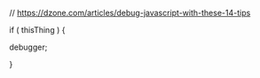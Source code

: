 
// https://dzone.com/articles/debug-javascript-with-these-14-tips


if ( thisThing ) {

debugger;

}